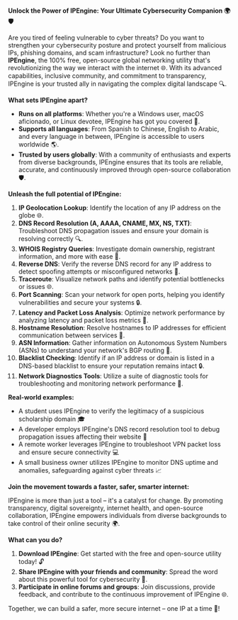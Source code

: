 **Unlock the Power of IPEngine: Your Ultimate Cybersecurity Companion 🌍🛡️**

Are you tired of feeling vulnerable to cyber threats? Do you want to strengthen your cybersecurity posture and protect yourself from malicious IPs, phishing domains, and scam infrastructure? Look no further than **IPEngine**, the 100% free, open-source global networking utility that's revolutionizing the way we interact with the internet 🌐. With its advanced capabilities, inclusive community, and commitment to transparency, IPEngine is your trusted ally in navigating the complex digital landscape 🔍.

**What sets IPEngine apart?**

* **Runs on all platforms**: Whether you're a Windows user, macOS aficionado, or Linux devotee, IPEngine has got you covered 🚀.
* **Supports all languages**: From Spanish to Chinese, English to Arabic, and every language in between, IPEngine is accessible to users worldwide 🌎.
* **Trusted by users globally**: With a community of enthusiasts and experts from diverse backgrounds, IPEngine ensures that its tools are reliable, accurate, and continuously improved through open-source collaboration 🛡️.

**Unleash the full potential of IPEngine:**

1.  **IP Geolocation Lookup**: Identify the location of any IP address on the globe 🌐.
2.  **DNS Record Resolution (A, AAAA, CNAME, MX, NS, TXT)**: Troubleshoot DNS propagation issues and ensure your domain is resolving correctly 🔍.
3.  **WHOIS Registry Queries**: Investigate domain ownership, registrant information, and more with ease 📡.
4.  **Reverse DNS**: Verify the reverse DNS record for any IP address to detect spoofing attempts or misconfigured networks 🔑.
5.  **Traceroute**: Visualize network paths and identify potential bottlenecks or issues 🌐.
6.  **Port Scanning**: Scan your network for open ports, helping you identify vulnerabilities and secure your systems 🔒.
7.  **Latency and Packet Loss Analysis**: Optimize network performance by analyzing latency and packet loss metrics 🔋.
8.  **Hostname Resolution**: Resolve hostnames to IP addresses for efficient communication between services 📡.
9.  **ASN Information**: Gather information on Autonomous System Numbers (ASNs) to understand your network's BGP routing 🚀.
10. **Blacklist Checking**: Identify if an IP address or domain is listed in a DNS-based blacklist to ensure your reputation remains intact 🔒.
11. **Network Diagnostics Tools**: Utilize a suite of diagnostic tools for troubleshooting and monitoring network performance 🔧.

**Real-world examples:**

*   A student uses IPEngine to verify the legitimacy of a suspicious scholarship domain 🎓
*   A developer employs IPEngine's DNS record resolution tool to debug propagation issues affecting their website 🚀
*   A remote worker leverages IPEngine to troubleshoot VPN packet loss and ensure secure connectivity 💻
*   A small business owner utilizes IPEngine to monitor DNS uptime and anomalies, safeguarding against cyber threats 📈

**Join the movement towards a faster, safer, smarter internet:**

IPEngine is more than just a tool – it's a catalyst for change. By promoting transparency, digital sovereignty, internet health, and open-source collaboration, IPEngine empowers individuals from diverse backgrounds to take control of their online security 🌍.

**What can you do?**

1.  **Download IPEngine**: Get started with the free and open-source utility today! 🔓
2.  **Share IPEngine with your friends and community**: Spread the word about this powerful tool for cybersecurity 🤝.
3.  **Participate in online forums and groups**: Join discussions, provide feedback, and contribute to the continuous improvement of IPEngine 🌐.

Together, we can build a safer, more secure internet – one IP at a time 🚀!